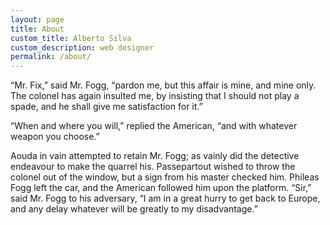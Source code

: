```yaml
---
layout: page
title: About
custom_title: Alberto Silva
custom_description: web designer
permalink: /about/
---
```

“Mr. Fix,” said Mr. Fogg, “pardon me, but this affair is mine, and mine only. The colonel has again insulted me, by insisting that I should not play a spade, and he shall give me satisfaction for it.”

“When and where you will,” replied the American, “and with whatever weapon you choose.”

Aouda in vain attempted to retain Mr. Fogg; as vainly did the detective endeavour to make the quarrel his.  Passepartout wished to throw the colonel out of the window, but a sign from his master checked him. Phileas Fogg left the car, and the American followed him upon the platform.  “Sir,” said Mr. Fogg to his adversary, “I am in a great hurry to get back to Europe, and any delay whatever will be greatly to my disadvantage.”
